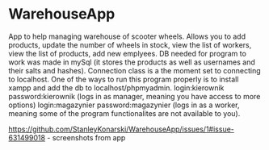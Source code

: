 # WarehouseApp
App to help managing warehouse of scooter wheels. Allows you to add products, update the number of wheels in stock,
view the list of workers, view the list of products, add new emplyees.
DB needed for program to work was made in mySql (it stores the products as well as usernames and their salts and hashes).
Connection class is a the moment set to connecting to localhost.
One of the ways to run this program properly is to install xampp and add the db to localhost/phpmyadmin.
login:kierownik password:kierownik (logs in as manager, meaning you have access to more options)
login:magazynier password:magazynier (logs in as a worker, meaning some of the program functionalites are not available to you). 

https://github.com/StanleyKonarski/WarehouseApp/issues/1#issue-631499018 - screenshots from app

